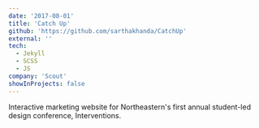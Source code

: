 ```yaml
---
date: '2017-08-01'
title: 'Catch Up'
github: 'https://github.com/sarthakhanda/CatchUp'
external: ''
tech:
  - Jekyll
  - SCSS
  - JS
company: 'Scout'
showInProjects: false
---
```


Interactive marketing website for Northeastern's first annual student-led design conference, Interventions.

